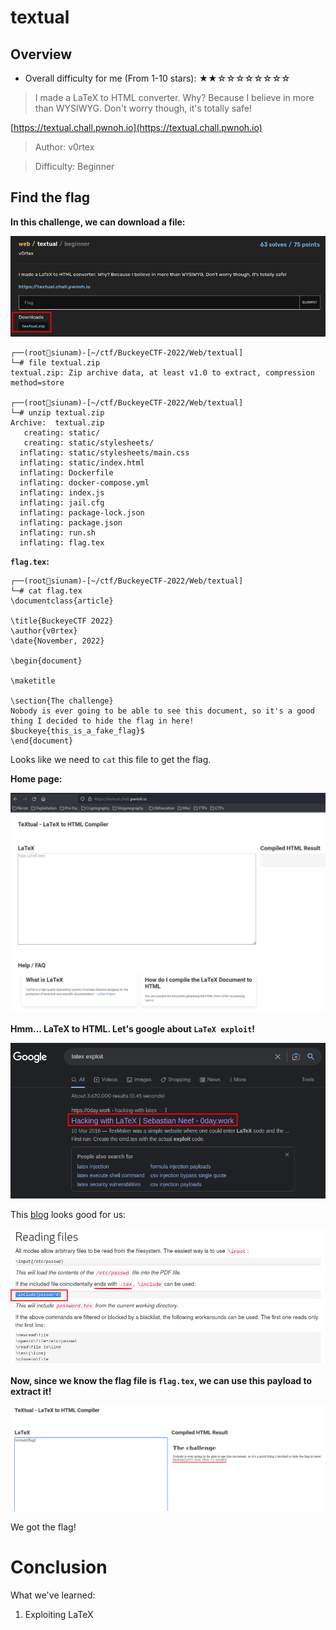 # textual

## Overview

- Overall difficulty for me (From 1-10 stars): ★★☆☆☆☆☆☆☆☆

> I made a LaTeX to HTML converter. Why? Because I believe in more than WYSIWYG. Don't worry though, it's totally safe!

[https://textual.chall.pwnoh.io](https://textual.chall.pwnoh.io)

> Author: v0rtex

> Difficulty: Beginner

## Find the flag

**In this challenge, we can download a file:**

![](https://raw.githubusercontent.com/siunam321/CTF-Writeups/main/BuckeyeCTF-2022/images/Pasted%20image%2020221105015413.png)

```
┌──(root🌸siunam)-[~/ctf/BuckeyeCTF-2022/Web/textual]
└─# file textual.zip 
textual.zip: Zip archive data, at least v1.0 to extract, compression method=store
                                                                                                           
┌──(root🌸siunam)-[~/ctf/BuckeyeCTF-2022/Web/textual]
└─# unzip textual.zip          
Archive:  textual.zip
   creating: static/
   creating: static/stylesheets/
  inflating: static/stylesheets/main.css  
  inflating: static/index.html       
  inflating: Dockerfile              
  inflating: docker-compose.yml      
  inflating: index.js                
  inflating: jail.cfg                
  inflating: package-lock.json       
  inflating: package.json            
  inflating: run.sh                  
  inflating: flag.tex
```

**`flag.tex`:**
```
┌──(root🌸siunam)-[~/ctf/BuckeyeCTF-2022/Web/textual]
└─# cat flag.tex 
\documentclass{article}

\title{BuckeyeCTF 2022}
\author{v0rtex}
\date{November, 2022}

\begin{document}

\maketitle

\section{The challenge}
Nobody is ever going to be able to see this document, so it's a good thing I decided to hide the flag in here! $buckeye{this_is_a_fake_flag}$
\end{document}
```

Looks like we need to `cat` this file to get the flag.

**Home page:**

![](https://raw.githubusercontent.com/siunam321/CTF-Writeups/main/BuckeyeCTF-2022/images/Pasted%20image%2020221105015859.png)

**Hmm... LaTeX to HTML. Let's google about `LaTeX exploit`!**

![](https://raw.githubusercontent.com/siunam321/CTF-Writeups/main/BuckeyeCTF-2022/images/Pasted%20image%2020221105020019.png)

This [blog](https://0day.work/hacking-with-latex/) looks good for us:

![](https://raw.githubusercontent.com/siunam321/CTF-Writeups/main/BuckeyeCTF-2022/images/Pasted%20image%2020221105020104.png)

**Now, since we know the flag file is `flag.tex`, we can use this payload to extract it!**

![](https://raw.githubusercontent.com/siunam321/CTF-Writeups/main/BuckeyeCTF-2022/images/Pasted%20image%2020221105020141.png)

We got the flag!

# Conclusion

What we've learned:

1. Exploiting LaTeX